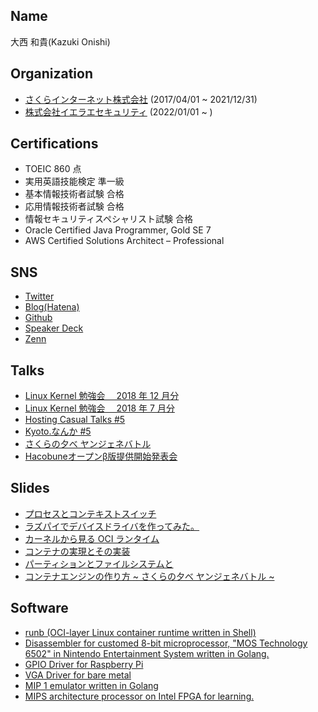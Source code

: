 ## Name

大西 和貴(Kazuki Onishi)

## Organization

- [さくらインターネット株式会社](https://www.sakura.ad.jp/) (2017/04/01 ~ 2021/12/31)
- [株式会社イエラエセキュリティ](https://ierae.co.jp/) (2022/01/01 ~ )

## Certifications

- TOEIC 860 点
- 実用英語技能検定 準一級
- 基本情報技術者試験 合格
- 応用情報技術者試験 合格
- 情報セキュリティスペシャリスト試験 合格
- Oracle Certified Java Programmer, Gold SE 7
- AWS Certified Solutions Architect – Professional

## SNS

- [Twitter](https://twitter.com/0n1shi)
- [Blog(Hatena)](https://0n1shi.hatenablog.jp)
- [Github](https://github.com/0n1shi)
- [Speaker Deck](https://speakerdeck.com/0n1shi)
- [Zenn](https://zenn.dev/0n1shi)

## Talks

- [Linux Kernel 勉強会　 2018 年 12 月分](https://linux-kernel.connpass.com/event/106728/)
- [Linux Kernel 勉強会　 2018 年 7 月分](https://linux-kernel.connpass.com/event/92896/)
- [Hosting Casual Talks #5](https://connpass.com/event/120048/)
- [Kyoto.なんか #5](https://kyoto-nanka.connpass.com/event/141982/)
- [さくらの夕べ ヤンジェネバトル](https://sakura-tokyo.connpass.com/event/146504/)
- [Hacobuneオープンβ版提供開始発表会](https://speakerdeck.com/hacobune/hacobunefalsegoshao-jie)

## Slides

- [プロセスとコンテキストスイッチ](https://www.slideshare.net/ssuserc2d4c1/ss-124497965)
- [ラズパイでデバイスドライバを作ってみた。](https://www.slideshare.net/ssuserc2d4c1/ss-124497785)
- [カーネルから見る OCI ランタイム](https://speakerdeck.com/kazuki_onishi)
- [コンテナの実現とその実装](https://speakerdeck.com/kazuki_onishi/kontenafalseshi-xian-tosofalseshi-zhuang)
- [パーティションとファイルシステムと](https://speakerdeck.com/kazuki_onishi/pateisiyontohuairusisutemuto)
- [コンテナエンジンの作り方 ~ さくらの夕べ ヤンジェネバトル ~](https://speakerdeck.com/kazuki_onishi/kontenaenzinfalsezuo-rifang-sakurafalsexi-be-yanzienebatoru)

## Software

- [runb (OCI-layer Linux container runtime written in Shell)](https://github.com/kazu-onis/runb)
- [Disassembler for customed 8-bit microprocessor, "MOS Technology 6502" in Nintendo Entertainment System written in Golang.](https://github.com/0n1shi/dines)
- [GPIO Driver for Raspberry Pi](https://github.com/0n1shi/gpio-driver)
- [VGA Driver for bare metal](https://gist.github.com/0n1shi/24b945209bf97051fe36955b80e9f91a)
- [MIP 1 emulator written in Golang](https://github.com/0n1shi/mipsemu)
- [MIPS architecture processor on Intel FPGA for learning.](https://github.com/0n1shi/fpga-mips)
